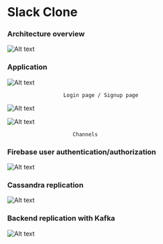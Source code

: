 # Slack Clone 

### Architecture overview

![Alt text](ScreenShots/Picture1.png?raw=true "Architecture")

### Application

![Alt text](ScreenShots/Picture2.png?raw=true "Architecture")

                      Login page / Signup page

![Alt text](ScreenShots/Picture3.png?raw=true "Architecture")

![Alt text](ScreenShots/Picture4.png?raw=true "Architecture")

                         Channels

### Firebase user authentication/authorization

![Alt text](ScreenShots/Picture5.png?raw=true "Architecture")


### Cassandra replication
  
![Alt text](ScreenShots/Picture6.png?raw=true "Architecture")

### Backend replication with Kafka

![Alt text](ScreenShots/Picture7.png?raw=true "Architecture")
